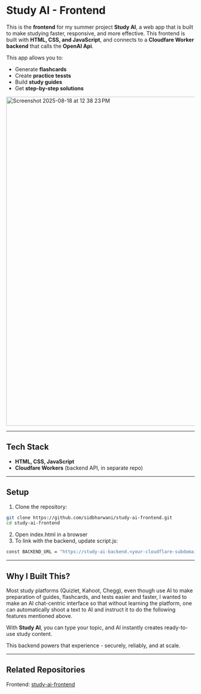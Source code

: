 # Study AI - Frontend
This is the **frontend** for my summer project **Study AI**, a web app that is built to make studying faster, responsive, and more effective. 
This frontend is built with **HTML, CSS, and JavaScript**, and connects to a **Cloudfare Worker backend** that calls the **OpenAI Api**.

This app allows you to: 
* Generate **flashcards**
* Create **practice tessts**
* Build **study guides**
* Get **step-by-step solutions**


<img width="1315" height="880" alt="Screenshot 2025-08-18 at 12 38 23 PM" src="https://github.com/user-attachments/assets/7b0cb0c8-8138-43a6-aceb-fd908b33e192" />

---
## Tech Stack 
* **HTML, CSS, JavaScript**
* **Cloudfare Workers** (backend API, in separate repo)

---
## Setup
1. Clone the repository: 
```bash
git clone https://github.com/sidbharwani/study-ai-frontend.git
cd study-ai-frontend
```
2. Open index.html in a browser
3. To link with the backend, update script.js:
```bash
const BACKEND_URL = "https://study-ai-backend.<your-cloudflare-subdomain>.workers.dev";
```
---
## Why I Built This? 
Most study platforms (Quizlet, Kahoot, Chegg), even though use AI to make  preparation of guides, flashcards, and tests easier and faster, I wanted to make an AI chat-centric interface so that without learning the platform, one can automatically shoot a text to AI and instruct it to do the following features mentioned above. 

With **Study AI**, you can type your topic, and AI instantly creates ready-to-use study content. 

This backend powers that experience - securely, reliably, and at scale. 

---
## Related Repositories
Frontend: [study-ai-frontend](https://github.com/sidbharwani/study-ai-frontend)
